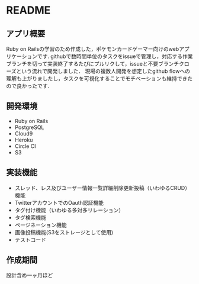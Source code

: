 # README

## アプリ概要
Ruby on Railsの学習のため作成した，ポケモンカードゲーマー向けのwebアプリケーションです.
githubで数時間単位のタスクをissueで管理し，対応する作業ブランチを切って実装終了するたびにプルリクして，issueと不要ブランチクローズという流れで開発しました．
現場の複数人開発を想定したgithub flowへの理解も上がりましたし，タスクを可視化することでモチベーションも維持できたので良かったです．

## 開発環境
- Ruby on Rails
- PostgreSQL
- Cloud9
- Heroku
- Circle CI
- S3

## 実装機能
- スレッド、レス及びユーザー情報一覧詳細削除更新投稿（いわゆるCRUD）機能
- TwitterアカウントでのOauth認証機能
- タグ付け機能（いわゆる多対多リレーション）
- タグ検索機能
- ページネーション機能
- 画像投稿機能(S3をストレージとして使用)
- テストコード

## 作成期間
設計含め一ヶ月ほど

